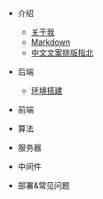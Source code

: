 - 介绍

  - [关于我](README.md)
  - [Markdown](Markdown.md)
  - [中文文案排版指北](zh_guide.md)

- 后端
  - [环境搭建](java/environment.md)

- 前端

- 算法

- 服务器

- 中间件

- 部署&常见问题